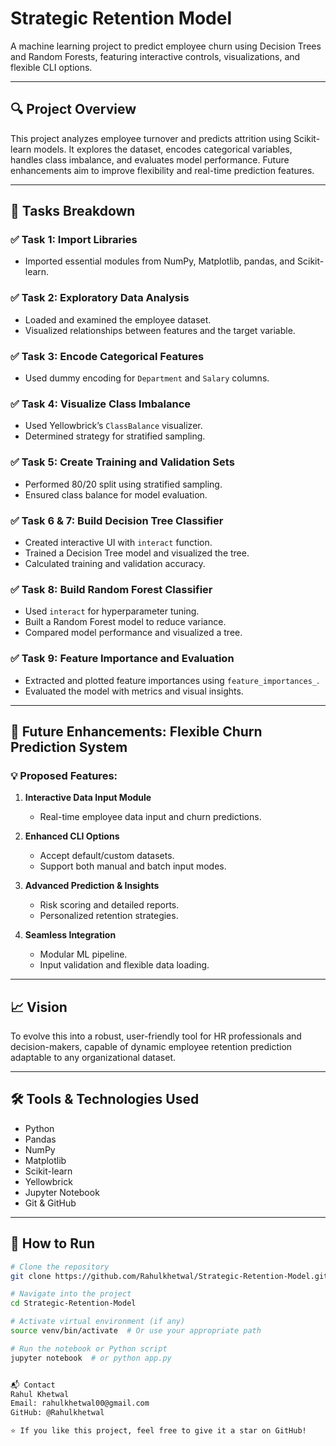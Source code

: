 # Strategic Retention Model

A machine learning project to predict employee churn using Decision Trees and Random Forests, featuring interactive controls, visualizations, and flexible CLI options.

---

## 🔍 Project Overview

This project analyzes employee turnover and predicts attrition using Scikit-learn models. It explores the dataset, encodes categorical variables, handles class imbalance, and evaluates model performance. Future enhancements aim to improve flexibility and real-time prediction features.

---

## 🚀 Tasks Breakdown

### ✅ Task 1: Import Libraries
- Imported essential modules from NumPy, Matplotlib, pandas, and Scikit-learn.

### ✅ Task 2: Exploratory Data Analysis
- Loaded and examined the employee dataset.
- Visualized relationships between features and the target variable.

### ✅ Task 3: Encode Categorical Features
- Used dummy encoding for `Department` and `Salary` columns.

### ✅ Task 4: Visualize Class Imbalance
- Used Yellowbrick’s `ClassBalance` visualizer.
- Determined strategy for stratified sampling.

### ✅ Task 5: Create Training and Validation Sets
- Performed 80/20 split using stratified sampling.
- Ensured class balance for model evaluation.

### ✅ Task 6 & 7: Build Decision Tree Classifier
- Created interactive UI with `interact` function.
- Trained a Decision Tree model and visualized the tree.
- Calculated training and validation accuracy.

### ✅ Task 8: Build Random Forest Classifier
- Used `interact` for hyperparameter tuning.
- Built a Random Forest model to reduce variance.
- Compared model performance and visualized a tree.

### ✅ Task 9: Feature Importance and Evaluation
- Extracted and plotted feature importances using `feature_importances_`.
- Evaluated the model with metrics and visual insights.

---

## 🔮 Future Enhancements: Flexible Churn Prediction System

### 💡 Proposed Features:
1. **Interactive Data Input Module**
   - Real-time employee data input and churn predictions.

2. **Enhanced CLI Options**
   - Accept default/custom datasets.
   - Support both manual and batch input modes.

3. **Advanced Prediction & Insights**
   - Risk scoring and detailed reports.
   - Personalized retention strategies.

4. **Seamless Integration**
   - Modular ML pipeline.
   - Input validation and flexible data loading.

---

## 📈 Vision

To evolve this into a robust, user-friendly tool for HR professionals and decision-makers, capable of dynamic employee retention prediction adaptable to any organizational dataset.

---

## 🛠️ Tools & Technologies Used

- Python
- Pandas
- NumPy
- Matplotlib
- Scikit-learn
- Yellowbrick
- Jupyter Notebook
- Git & GitHub

---

## 📌 How to Run

```bash
# Clone the repository
git clone https://github.com/Rahulkhetwal/Strategic-Retention-Model.git

# Navigate into the project
cd Strategic-Retention-Model

# Activate virtual environment (if any)
source venv/bin/activate  # Or use your appropriate path

# Run the notebook or Python script
jupyter notebook  # or python app.py


📬 Contact
Rahul Khetwal
Email: rahulkhetwal00@gmail.com
GitHub: @Rahulkhetwal

⭐ If you like this project, feel free to give it a star on GitHub!